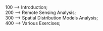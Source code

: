 100 --> Introduction;  
200 --> Remote Sensing Analysis;  
300 --> Spatial Distribution Models Analysis;  
400 --> Various Exercises;  
